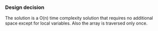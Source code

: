 ### Design decision
The solution is a O(n) time complexity solution that requires no additional space except for local variables. 
Also the array is traversed only once. 